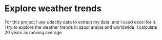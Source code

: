 # Explore weather trends

For this project I use udacity data to extract my data, and I used excel for it.
I try to explore the weather trends in saudi arabia and worldwide.
I calculate 20 years as moving average.
